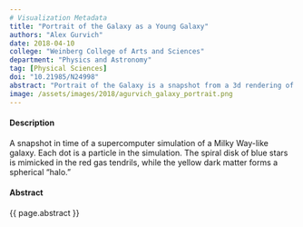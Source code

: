 ```yaml
---
# Visualization Metadata
title: "Portrait of the Galaxy as a Young Galaxy"
authors: "Alex Gurvich"
date: 2018-04-10
college: "Weinberg College of Arts and Sciences"
department: "Physics and Astronomy"
tag: [Physical Sciences]
doi: "10.21985/N24998"
abstract: "Portrait of the Galaxy is a snapshot from a 3d rendering of a galaxy that displays the complex structure of the gas component of the simulation. This gas component is difficult to observe in real telescopes but with visualizations and simulations like these we can begin to understand how to probe the invisible part of the universe. This gas reservoir is what will eventually go on to become the visible stars, and by looking at the shadows the gas casts from the starlight of the surrounding galaxy we can understand its structure and composition. This visualization in particular highlights the smoothness of the background stars to the clumpiness of the gas they formed from."
image: /assets/images/2018/agurvich_galaxy_portrait.png
---
```

#### Description
A snapshot in time of a supercomputer simulation of a Milky Way-like galaxy. Each dot is a particle in the simulation. The spiral disk of blue stars is mimicked in the red gas tendrils, while the yellow dark matter forms a spherical “halo.”

#### Abstract
{{ page.abstract }}
